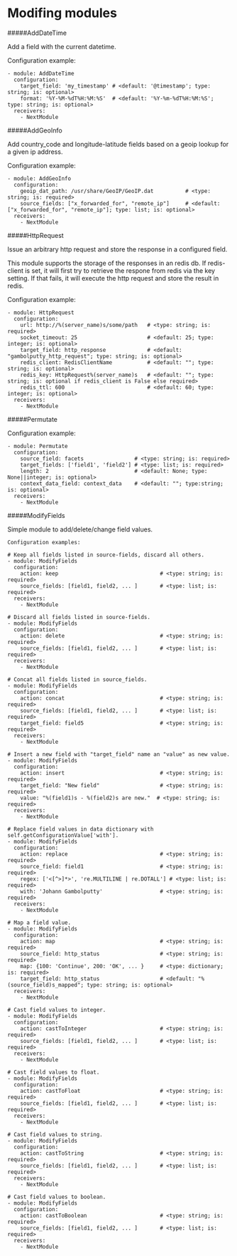 Modifing modules
==========

#####AddDateTime

Add a field with the current datetime.

Configuration example:

    - module: AddDateTime
      configuration:
        target_field: 'my_timestamp' # <default: '@timestamp'; type: string; is: optional>
        format: '%Y-%M-%dT%H:%M:%S'  # <default: '%Y-%m-%dT%H:%M:%S'; type: string; is: optional>
      receivers:
        - NextModule

#####AddGeoInfo

Add country_code and longitude-latitude fields based  on a geoip lookup for a given ip address.

Configuration example:

    - module: AddGeoInfo
      configuration:
        geoip_dat_path: /usr/share/GeoIP/GeoIP.dat          # <type: string; is: required>
        source_fields: ["x_forwarded_for", "remote_ip"]     # <default: ["x_forwarded_for", "remote_ip"]; type: list; is: optional>
      receivers:
        - NextModule

#####HttpRequest

Issue an arbitrary http request and store the response in a configured field.

This module supports the storage of the responses in an redis db. If redis-client is set,
it will first try to retrieve the respone from redis via the key setting.
If that fails, it will execute the http request and store the result in redis.

Configuration example:

    - module: HttpRequest
      configuration:
        url: http://%(server_name)s/some/path   # <type: string; is: required>
        socket_timeout: 25                      # <default: 25; type: integer; is: optional>
        target_field: http_response             # <default: "gambolputty_http_request"; type: string; is: optional>
        redis_client: RedisClientName           # <default: ""; type: string; is: optional>
        redis_key: HttpRequest%(server_name)s   # <default: ""; type: string; is: optional if redis_client is False else required>
        redis_ttl: 600                          # <default: 60; type: integer; is: optional>
      receivers:
        - NextModule

#####Permutate

Configuration example:

    - module: Permutate
      configuration:
        source_field: facets                # <type: string; is: required>
        target_fields: ['field1', 'field2'] # <type: list; is: required>
        length: 2                           # <default: None; type: None||integer; is: optional>
        context_data_field: context_data    # <default: ""; type:string; is: optional>
      receivers:
        - NextModule

#####ModifyFields

Simple module to add/delete/change field values.

    Configuration examples:

    # Keep all fields listed in source-fields, discard all others.
    - module: ModifyFields
      configuration:
        action: keep                                # <type: string; is: required>
        source_fields: [field1, field2, ... ]       # <type: list; is: required>
      receivers:
        - NextModule

    # Discard all fields listed in source-fields.
    - module: ModifyFields
      configuration:
        action: delete                              # <type: string; is: required>
        source_fields: [field1, field2, ... ]       # <type: list; is: required>
      receivers:
        - NextModule

    # Concat all fields listed in source_fields.
    - module: ModifyFields
      configuration:
        action: concat                              # <type: string; is: required>
        source_fields: [field1, field2, ... ]       # <type: list; is: required>
        target_field: field5                        # <type: string; is: required>
      receivers:
        - NextModule

    # Insert a new field with "target_field" name an "value" as new value.
    - module: ModifyFields
      configuration:
        action: insert                              # <type: string; is: required>
        target_field: "New field"                   # <type: string; is: required>
        value: "%(field1)s - %(field2)s are new."  # <type: string; is: required>
      receivers:
        - NextModule

    # Replace field values in data dictionary with self.getConfigurationValue['with'].
    - module: ModifyFields
      configuration:
        action: replace                             # <type: string; is: required>
        source_field: field1                        # <type: string; is: required>
        regex: ['<[^>]*>', 're.MULTILINE | re.DOTALL'] # <type: list; is: required>
        with: 'Johann Gambolputty'                  # <type: string; is: required>
      receivers:
        - NextModule

    # Map a field value.
    - module: ModifyFields
      configuration:
        action: map                                 # <type: string; is: required>
        source_field: http_status                   # <type: string; is: required>
        map: {100: 'Continue', 200: 'OK', ... }     # <type: dictionary; is: required>
        target_field: http_status                   # <default: "%(source_field)s_mapped"; type: string; is: optional>
      receivers:
        - NextModule

    # Cast field values to integer.
    - module: ModifyFields
      configuration:
        action: castToInteger                       # <type: string; is: required>
        source_fields: [field1, field2, ... ]       # <type: list; is: required>
      receivers:
        - NextModule

    # Cast field values to float.
    - module: ModifyFields
      configuration:
        action: castToFloat                         # <type: string; is: required>
        source_fields: [field1, field2, ... ]       # <type: list; is: required>
      receivers:
        - NextModule

    # Cast field values to string.
    - module: ModifyFields
      configuration:
        action: castToString                        # <type: string; is: required>
        source_fields: [field1, field2, ... ]       # <type: list; is: required>
      receivers:
        - NextModule

    # Cast field values to boolean.
    - module: ModifyFields
      configuration:
        action: castToBoolean                       # <type: string; is: required>
        source_fields: [field1, field2, ... ]       # <type: list; is: required>
      receivers:
        - NextModule
